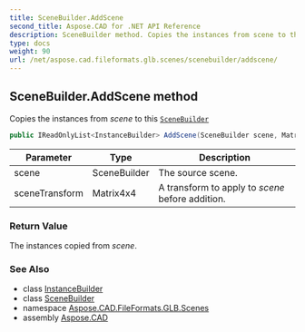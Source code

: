```yaml
---
title: SceneBuilder.AddScene
second_title: Aspose.CAD for .NET API Reference
description: SceneBuilder method. Copies the instances from scene to this SceneBuilder
type: docs
weight: 90
url: /net/aspose.cad.fileformats.glb.scenes/scenebuilder/addscene/
---
```

## SceneBuilder.AddScene method

Copies the instances from *scene* to this [`SceneBuilder`](../)

```csharp
public IReadOnlyList<InstanceBuilder> AddScene(SceneBuilder scene, Matrix4x4 sceneTransform)
```

| Parameter | Type | Description |
| --- | --- | --- |
| scene | SceneBuilder | The source scene. |
| sceneTransform | Matrix4x4 | A transform to apply to *scene* before addition. |

### Return Value

The instances copied from *scene*.

### See Also

* class [InstanceBuilder](../../instancebuilder/)
* class [SceneBuilder](../)
* namespace [Aspose.CAD.FileFormats.GLB.Scenes](../../../aspose.cad.fileformats.glb.scenes/)
* assembly [Aspose.CAD](../../../)


